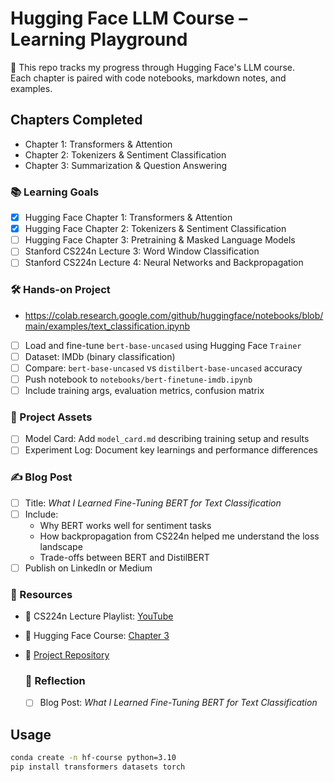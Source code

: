 # Hugging Face LLM Course – Learning Playground

🧪 This repo tracks my progress through Hugging Face's LLM course.  
Each chapter is paired with code notebooks, markdown notes, and examples.

## Chapters Completed
- Chapter 1: Transformers & Attention
- Chapter 2: Tokenizers & Sentiment Classification
- Chapter 3: Summarization & Question Answering  
### 📚 Learning Goals
- [x] Hugging Face Chapter 1: Transformers & Attention
- [x] Hugging Face Chapter 2: Tokenizers & Sentiment Classification
- [ ] Hugging Face Chapter 3: Pretraining & Masked Language Models
- [ ] Stanford CS224n Lecture 3: Word Window Classification
- [ ] Stanford CS224n Lecture 4: Neural Networks and Backpropagation

### 🛠️ Hands-on Project
- https://colab.research.google.com/github/huggingface/notebooks/blob/main/examples/text_classification.ipynb
- [ ] Load and fine-tune `bert-base-uncased` using Hugging Face `Trainer`
- [ ] Dataset: IMDb (binary classification)
- [ ] Compare: `bert-base-uncased` vs `distilbert-base-uncased` accuracy
- [ ] Push notebook to `notebooks/bert-finetune-imdb.ipynb`
- [ ] Include training args, evaluation metrics, confusion matrix

### 📂 Project Assets
- [ ] Model Card: Add `model_card.md` describing training setup and results
- [ ] Experiment Log: Document key learnings and performance differences

### ✍️ Blog Post
- [ ] Title: *What I Learned Fine-Tuning BERT for Text Classification*
- [ ] Include:
  - Why BERT works well for sentiment tasks
  - How backpropagation from CS224n helped me understand the loss landscape
  - Trade-offs between BERT and DistilBERT
- [ ] Publish on LinkedIn or Medium

### 🔗 Resources
- 📘 CS224n Lecture Playlist: [YouTube](https://www.youtube.com/playlist?list=PLoROMvodv4rOfhqZuo3tORaN6mTq3FRXa)
- 🤗 Hugging Face Course: [Chapter 3](https://huggingface.co/learn/nlp-course/chapter3/3)
- 📁 [Project Repository](https://github.com/Friday-Hackathon/hf-llm-course-playground)

  
  ### 🧠 Reflection
  - [ ] Blog Post: *What I Learned Fine-Tuning BERT for Text Classification*
## Usage
```bash
conda create -n hf-course python=3.10
pip install transformers datasets torch

